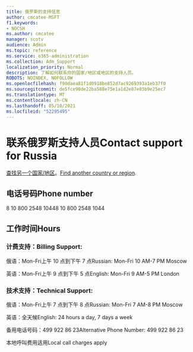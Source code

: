 ```yaml
---
title: 俄罗斯的支持信息
author: cmcatee-MSFT
f1.keywords:
- NOCSH
ms.author: cmcatee
manager: scotv
audience: Admin
ms.topic: reference
ms.service: o365-administration
ms.collection: Adm_Support
localization_priority: Normal
description: 了解如何联系你的国家/地区或地区的支持人员。
ROBOTS: NOINDEX, NOFOLLOW
ms.openlocfilehash: f90daea81f1d0918be852d7ac9269393a1eb37f0
ms.sourcegitcommit: de5fce90de22ba588e75e1a1d2e87e03b9e25ec7
ms.translationtype: MT
ms.contentlocale: zh-CN
ms.lasthandoff: 05/10/2021
ms.locfileid: "52295495"
---
```

# <a name="contact-support-for-russia"></a><span data-ttu-id="71f14-103">联系俄罗斯支持人员</span><span class="sxs-lookup"><span data-stu-id="71f14-103">Contact support for Russia</span></span>

<span data-ttu-id="71f14-104">[查找另一个国家/地区](../../business-video/get-help-support.md)。</span><span class="sxs-lookup"><span data-stu-id="71f14-104">[Find another country or region](../../business-video/get-help-support.md).</span></span>

## <a name="phone-number"></a><span data-ttu-id="71f14-105">电话号码</span><span class="sxs-lookup"><span data-stu-id="71f14-105">Phone number</span></span>
<span data-ttu-id="71f14-106">8 10 800 2548 1044</span><span class="sxs-lookup"><span data-stu-id="71f14-106">8 10 800 2548 1044</span></span>

## <a name="hours"></a><span data-ttu-id="71f14-107">工作时间</span><span class="sxs-lookup"><span data-stu-id="71f14-107">Hours</span></span>
### <a name="billing-support"></a><span data-ttu-id="71f14-108">计费支持：</span><span class="sxs-lookup"><span data-stu-id="71f14-108">Billing Support:</span></span>

<span data-ttu-id="71f14-109">俄语：Mon-Fri上午 10 点到下午 7 点</span><span class="sxs-lookup"><span data-stu-id="71f14-109">Russian: Mon-Fri 10 AM-7 PM Moscow</span></span>

<span data-ttu-id="71f14-110">英语：Mon-Fri上午 9 点到下午 5 点</span><span class="sxs-lookup"><span data-stu-id="71f14-110">English: Mon-Fri 9 AM-5 PM London</span></span>

### <a name="technical-support"></a><span data-ttu-id="71f14-111">技术支持：</span><span class="sxs-lookup"><span data-stu-id="71f14-111">Technical Support:</span></span>

<span data-ttu-id="71f14-112">俄语：Mon-Fri上午 7 点到下午 8 点</span><span class="sxs-lookup"><span data-stu-id="71f14-112">Russian: Mon-Fri 7 AM-8 PM Moscow</span></span>

<span data-ttu-id="71f14-113">英语：全天候</span><span class="sxs-lookup"><span data-stu-id="71f14-113">English: 24 hours a day, 7 days a week</span></span>

<span data-ttu-id="71f14-114">备用电话号码：499 922 86 23</span><span class="sxs-lookup"><span data-stu-id="71f14-114">Alternative Phone Number: 499 922 86 23</span></span>

<span data-ttu-id="71f14-115">本地呼叫费用适用</span><span class="sxs-lookup"><span data-stu-id="71f14-115">Local call charges apply</span></span>
